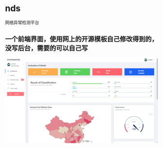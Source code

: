 # nds
网络异常检测平台
## 一个前端界面，使用网上的开源模板自己修改得到的，没写后台，需要的可以自己写
![截图](https://github.com/Lin-Dada/nds/blob/main/assets/img/system.png)

